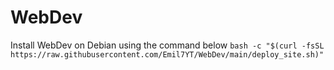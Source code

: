 # WebDev

Install WebDev on Debian using the command below
`bash -c "$(curl -fsSL https://raw.githubusercontent.com/Emil7YT/WebDev/main/deploy_site.sh)"`
